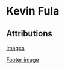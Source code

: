 # Kevin Fula

## Attributions

[Images](https://www.google.ca/imghp?hl=en&ogbl)

[Footer image](https://www.google.ca/search?q=marvel+icon+svg&sca_esv=588490409&sxsrf=AM9HkKlyATW5ir-2OWAvyzu--pbKCo_4sQ%3A1701900286103&source=hp&ei=_u9wZf3jA6Pg0PEPo6OBGA&iflsig=AO6bgOgAAAAAZXD-DqA-XfNQBKQmx-P5V6zkAzvurkpZ&ved=0ahUKEwj92vnP6PuCAxUjMDQIHaNRAAMQ4dUDCAw&uact=5&oq=marvel+icon+svg&gs_lp=Egdnd3Mtd2l6Ig9tYXJ2ZWwgaWNvbiBzdmcyBhAAGBYYHkiVIVAAWLQfcAB4AJABAJgBygGgAdcNqgEFOC41LjK4AQPIAQD4AQHCAgoQIxiABBiKBRgnwgIKEAAYgAQYigUYQ8ICEBAAGIAEGIoFGEMYsQMYgwHCAgsQABiABBiKBRiRAsICERAuGIAEGLEDGMcBGK8BGI4FwgILEAAYgAQYsQMYgwHCAhkQLhhDGIMBGMcBGNQCGLEDGNEDGIAEGIoFwgIFEAAYgATCAgUQLhiABMICCBAuGIAEGOUEwgILEC4YgAQYxwEYrwE&sclient=gws-wiz#vhid=s8tSZaqwf201cM&vssid=l)